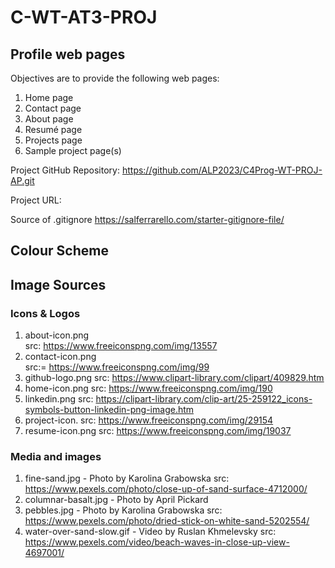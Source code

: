 # C-WT-AT3-PROJ

## Profile web pages

Objectives are to provide the following web pages:
1.  Home page
2.  Contact page
3.  About page
4.  Resumé page
5.  Projects page
6.  Sample project page(s)

Project GitHub Repository: https://github.com/ALP2023/C4Prog-WT-PROJ-AP.git

Project URL: 

Source of .gitignore https://salferrarello.com/starter-gitignore-file/

## Colour Scheme


## Image Sources
### Icons & Logos
1. about-icon.png    
   src: https://www.freeiconspng.com/img/13557
2. contact-icon.png    
   src:= https://www.freeiconspng.com/img/99
3. github-logo.png
   src: https://www.clipart-library.com/clipart/409829.htm
4. home-icon.png
   src: https://www.freeiconspng.com/img/190
5. linkedin.png
   src: https://clipart-library.com/clip-art/25-259122_icons-symbols-button-linkedin-png-image.htm
6. project-icon.
   src: https://www.freeiconspng.com/img/29154
7. resume-icon.png
   src: https://www.freeiconspng.com/img/19037

### Media and images
1. fine-sand.jpg  -  Photo by Karolina Grabowska
   src: https://www.pexels.com/photo/close-up-of-sand-surface-4712000/
2. columnar-basalt.jpg - Photo by April Pickard
3. pebbles.jpg  -  Photo by Karolina Grabowska
   src: https://www.pexels.com/photo/dried-stick-on-white-sand-5202554/
4. water-over-sand-slow.gif  -  Video by Ruslan Khmelevsky 
   src: https://www.pexels.com/video/beach-waves-in-close-up-view-4697001/